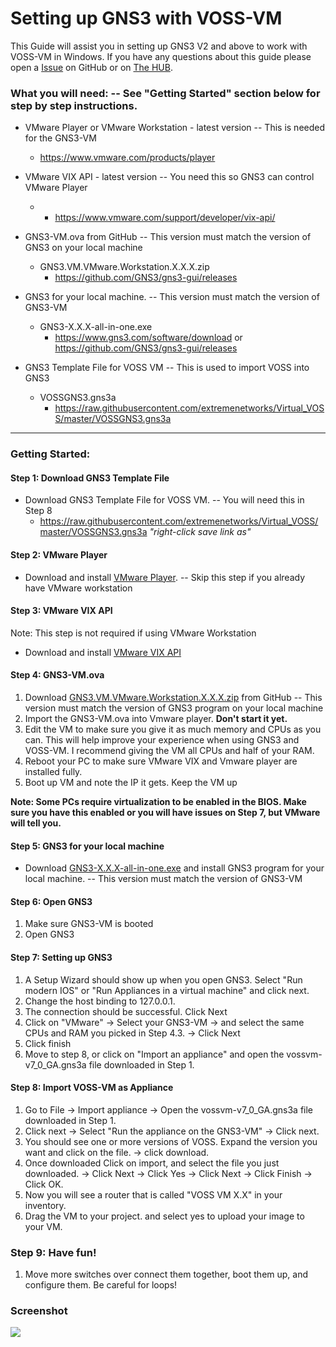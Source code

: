 # Setting up GNS3 with VOSS-VM
This Guide will assist you in setting up GNS3 V2 and above to work with VOSS-VM in Windows.  If you have any questions about this guide please open a [Issue](https://github.com/extremenetworks/Virtual_VOSS/issues/new) on GitHub or on  [The HUB](http://community.extremenetworks.com/).

### What you will need: -- See "Getting Started" section below for step by step instructions.

* VMware Player or VMware Workstation - latest version  --  This is needed for the GNS3-VM
 	* https://www.vmware.com/products/player
 	
* VMware VIX API - latest version -- You need this so GNS3 can control VMware Player
	* 	* https://www.vmware.com/support/developer/vix-api/
	
* GNS3-VM.ova from GitHub  --  This version must match the version of GNS3 on your local machine
 	* GNS3.VM.VMware.Workstation.X.X.X.zip
 		*  https://github.com/GNS3/gns3-gui/releases

* GNS3 for your local machine.  -- This version must match the version of GNS3-VM
 	*  GNS3-X.X.X-all-in-one.exe
 		*  https://www.gns3.com/software/download or https://github.com/GNS3/gns3-gui/releases

* GNS3 Template File for VOSS VM  -- This is used to import VOSS into GNS3
	* VOSSGNS3.gns3a
		* https://raw.githubusercontent.com/extremenetworks/Virtual_VOSS/master/VOSSGNS3.gns3a

------
### Getting Started:

#### Step 1: Download GNS3 Template File
* Download GNS3 Template File for VOSS VM.  --  You will need this in Step 8  
	* https://raw.githubusercontent.com/extremenetworks/Virtual_VOSS/master/VOSSGNS3.gns3a  *"right-click save link as"*

#### Step 2: VMware Player

* Download and install [VMware Player](https://www.vmware.com/products/player).  -- Skip this step if you already have VMware workstation

#### Step 3: VMware VIX API
Note: This step is not required if using VMware Workstation

* Download and install [VMware VIX API](https://www.vmware.com/support/developer/vix-api/)

#### Step 4: GNS3-VM.ova
1.  Download [GNS3.VM.VMware.Workstation.X.X.X.zip](https://github.com/GNS3/gns3-gui/releases) from GitHub  -- This version must match the version of GNS3 program on your local machine
2.  Import the GNS3-VM.ova into Vmware player.  **Don't start it yet.**
3.  Edit the VM to make sure you give it as much memory and CPUs as you can.  This will help improve your experience when using GNS3 and VOSS-VM.  I recommend giving the VM all CPUs and half of your RAM.
4.  Reboot your PC to make sure VMware VIX and  Vmware player are installed fully.
5. Boot up VM and note the IP it gets.  Keep the VM up

**Note: Some PCs require virtualization to be enabled in the BIOS.  Make sure you have this enabled or you will have issues on Step 7, but VMware will tell you.**

#### Step 5: GNS3 for your local machine
* Download [GNS3-X.X.X-all-in-one.exe](https://www.gns3.com/software/download) and install GNS3 program for your local machine.  -- This version must match the version of GNS3-VM

#### Step 6: Open GNS3
1. Make sure GNS3-VM is booted
2. Open GNS3

#### Step 7: Setting up GNS3
1. A Setup Wizard should show up when you open GNS3.  Select "Run modern IOS" or "Run Appliances in a virtual machine" and click next.  
2. Change the host binding to 127.0.0.1.
3. The connection should be successful.  Click Next
4. Click on "VMware" -> Select your GNS3-VM -> and select the same CPUs and RAM you picked in Step 4.3. -> Click Next
5. Click finish
6. Move to step 8, or click on "Import an appliance" and open the vossvm-v7_0_GA.gns3a file downloaded in Step 1.


#### Step 8: Import VOSS-VM as Appliance 
1. Go to File -> Import appliance -> Open the vossvm-v7_0_GA.gns3a file downloaded in Step 1.
2. Click next -> Select "Run the appliance on the GNS3-VM" -> Click next.
3. You should see one or more versions of VOSS.  Expand the version you want and click on the file. -> click download.
4. Once downloaded Click on import, and select the file you just downloaded. -> Click Next -> Click Yes -> Click Next -> Click Finish -> Click OK.
5. Now you will see a router that is called "VOSS VM X.X" in your inventory.
6. Drag the VM to your project. and select yes to upload your image to your VM.

### Step 9: Have fun!
1. Move more switches over connect them together, boot them up, and configure them.  Be careful for loops!

### Screenshot

<img src="GNS3-VM.jpg">
